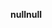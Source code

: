 <span data-ttu-id="3da47-101">**null**</span><span class="sxs-lookup"><span data-stu-id="3da47-101">**null**</span></span>